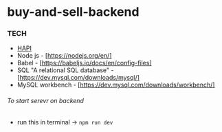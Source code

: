 # buy-and-sell-backend

### TECH
-  [HAPI](https://hapi.dev/)
-  Node js - [https://nodejs.org/en/]
-  Babel - [https://babeljs.io/docs/en/config-files]
-  SQL "A relational SQL database" - [https://dev.mysql.com/downloads/mysql/]
-  MySQL workbench - [https://dev.mysql.com/downloads/workbench/]

###### To start serevr on backend
* run this in terminal -> `npm run dev`
